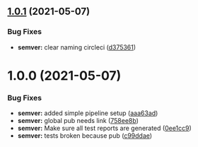 ## [1.0.1](https://github.com/Yonomi/yonomi-device-widgets-private/compare/v1.0.0...v1.0.1) (2021-05-07)


### Bug Fixes

* **semver:** clear naming circleci ([d375361](https://github.com/Yonomi/yonomi-device-widgets-private/commit/d375361cffe007cc4dc33fcf23b8b01dd85b709d))

# 1.0.0 (2021-05-07)


### Bug Fixes

* **semver:** added simple pipeline setup ([aaa63ad](https://github.com/Yonomi/yonomi-device-widgets-private/commit/aaa63adf4183f0dd0f0dae3d29cc9edc417ac728))
* **semver:** global pub needs link ([758ee8b](https://github.com/Yonomi/yonomi-device-widgets-private/commit/758ee8b96bfb93b76521bb0bcb1bb368f61dd689))
* **semver:** Make sure all test reports are generated ([0ee1cc9](https://github.com/Yonomi/yonomi-device-widgets-private/commit/0ee1cc952453d9be1b1d53360881a21b18be3003))
* **semver:** tests broken because pub ([c99ddae](https://github.com/Yonomi/yonomi-device-widgets-private/commit/c99ddaedf15ee2fb95f3e69d70628f5aba8f40b5))
